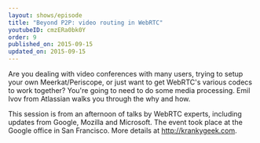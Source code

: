 ```yaml
---
layout: shows/episode
title: "Beyond P2P: video routing in WebRTC"
youtubeID: cmzERa0bk0Y
order: 9
published_on: 2015-09-15
updated_on: 2015-09-15
---
```

Are you dealing with video conferences with many users, trying to setup your own Meerkat/Periscope, or just want to get WebRTC's various codecs to work together? You're going to need to do some media processing. Emil Ivov from Atlassian walks you through the why and how.

This session is from an afternoon of talks by WebRTC experts, including updates from Google, Mozilla and Microsoft. The event took place at the Google office in San Francisco. More details at http://krankygeek.com.
